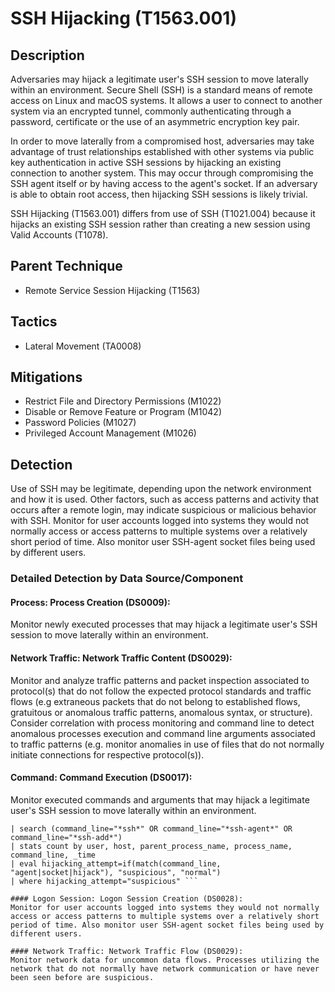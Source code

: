 # SSH Hijacking (T1563.001)

## Description
Adversaries may hijack a legitimate user's SSH session to move laterally within an environment. Secure Shell (SSH) is a standard means of remote access on Linux and macOS systems. It allows a user to connect to another system via an encrypted tunnel, commonly authenticating through a password, certificate or the use of an asymmetric encryption key pair.

In order to move laterally from a compromised host, adversaries may take advantage of trust relationships established with other systems via public key authentication in active SSH sessions by hijacking an existing connection to another system. This may occur through compromising the SSH agent itself or by having access to the agent's socket. If an adversary is able to obtain root access, then hijacking SSH sessions is likely trivial.

SSH Hijacking (T1563.001) differs from use of SSH (T1021.004) because it hijacks an existing SSH session rather than creating a new session using Valid Accounts (T1078).

## Parent Technique
- Remote Service Session Hijacking (T1563)

## Tactics
- Lateral Movement (TA0008)

## Mitigations
- Restrict File and Directory Permissions (M1022)
- Disable or Remove Feature or Program (M1042)
- Password Policies (M1027)
- Privileged Account Management (M1026)

## Detection
Use of SSH may be legitimate, depending upon the network environment and how it is used. Other factors, such as access patterns and activity that occurs after a remote login, may indicate suspicious or malicious behavior with SSH. Monitor for user accounts logged into systems they would not normally access or access patterns to multiple systems over a relatively short period of time. Also monitor user SSH-agent socket files being used by different users.

### Detailed Detection by Data Source/Component
#### Process: Process Creation (DS0009): 
Monitor newly executed processes that may hijack a legitimate user's SSH session to move laterally within an environment.

#### Network Traffic: Network Traffic Content (DS0029): 
Monitor and analyze traffic patterns and packet inspection associated to protocol(s) that do not follow the expected protocol standards and traffic flows (e.g extraneous packets that do not belong to established flows, gratuitous or anomalous traffic patterns, anomalous syntax, or structure). Consider correlation with process monitoring and command line to detect anomalous processes execution and command line arguments associated to traffic patterns (e.g. monitor anomalies in use of files that do not normally initiate connections for respective protocol(s)).

#### Command: Command Execution (DS0017): 
Monitor executed commands and arguments that may hijack a legitimate user's SSH session to move laterally within an environment.

```sourcetype IN ("linux_secure", "macos_secure")
| search (command_line="*ssh*" OR command_line="*ssh-agent*" OR command_line="*ssh-add*")
| stats count by user, host, parent_process_name, process_name, command_line, _time
| eval hijacking_attempt=if(match(command_line, "agent|socket|hijack"), "suspicious", "normal")
| where hijacking_attempt="suspicious" ```

#### Logon Session: Logon Session Creation (DS0028): 
Monitor for user accounts logged into systems they would not normally access or access patterns to multiple systems over a relatively short period of time. Also monitor user SSH-agent socket files being used by different users.

#### Network Traffic: Network Traffic Flow (DS0029): 
Monitor network data for uncommon data flows. Processes utilizing the network that do not normally have network communication or have never been seen before are suspicious.

